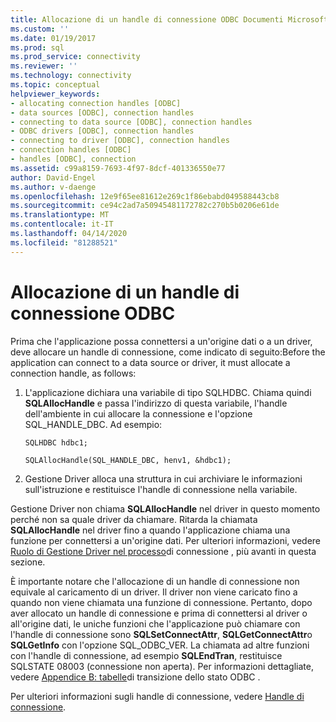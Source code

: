 ```yaml
---
title: Allocazione di un handle di connessione ODBC Documenti Microsoft
ms.custom: ''
ms.date: 01/19/2017
ms.prod: sql
ms.prod_service: connectivity
ms.reviewer: ''
ms.technology: connectivity
ms.topic: conceptual
helpviewer_keywords:
- allocating connection handles [ODBC]
- data sources [ODBC], connection handles
- connecting to data source [ODBC], connection handles
- ODBC drivers [ODBC], connection handles
- connecting to driver [ODBC], connection handles
- connection handles [ODBC]
- handles [ODBC], connection
ms.assetid: c99a8159-7693-4f97-8dcf-401336550e77
author: David-Engel
ms.author: v-daenge
ms.openlocfilehash: 12e9f65ee81612e269c1f86ebabd049588443cb8
ms.sourcegitcommit: ce94c2ad7a50945481172782c270b5b0206e61de
ms.translationtype: MT
ms.contentlocale: it-IT
ms.lasthandoff: 04/14/2020
ms.locfileid: "81288521"
---
```

# <a name="allocating-a-connection-handle-odbc"></a>Allocazione di un handle di connessione ODBC
Prima che l'applicazione possa connettersi a un'origine dati o a un driver, deve allocare un handle di connessione, come indicato di seguito:Before the application can connect to a data source or driver, it must allocate a connection handle, as follows:  
  
1.  L'applicazione dichiara una variabile di tipo SQLHDBC. Chiama quindi **SQLAllocHandle** e passa l'indirizzo di questa variabile, l'handle dell'ambiente in cui allocare la connessione e l'opzione SQL_HANDLE_DBC. Ad esempio:  
  
    ```  
    SQLHDBC hdbc1;  
  
    SQLAllocHandle(SQL_HANDLE_DBC, henv1, &hdbc1);  
    ```  
  
2.  Gestione Driver alloca una struttura in cui archiviare le informazioni sull'istruzione e restituisce l'handle di connessione nella variabile.  
  
 Gestione Driver non chiama **SQLAllocHandle** nel driver in questo momento perché non sa quale driver da chiamare. Ritarda la chiamata **SQLAllocHandle** nel driver fino a quando l'applicazione chiama una funzione per connettersi a un'origine dati. Per ulteriori informazioni, vedere [Ruolo di Gestione Driver nel processo](../../../odbc/reference/develop-app/driver-manager-s-role-in-the-connection-process.md)di connessione , più avanti in questa sezione.  
  
 È importante notare che l'allocazione di un handle di connessione non equivale al caricamento di un driver. Il driver non viene caricato fino a quando non viene chiamata una funzione di connessione. Pertanto, dopo aver allocato un handle di connessione e prima di connettersi al driver o all'origine dati, le uniche funzioni che l'applicazione può chiamare con l'handle di connessione sono **SQLSetConnectAttr**, **SQLGetConnectAttr**o **SQLGetInfo** con l'opzione SQL_ODBC_VER. La chiamata ad altre funzioni con l'handle di connessione, ad esempio **SQLEndTran**, restituisce SQLSTATE 08003 (connessione non aperta). Per informazioni dettagliate, vedere [Appendice B: tabelle](../../../odbc/reference/appendixes/appendix-b-odbc-state-transition-tables.md)di transizione dello stato ODBC .  
  
 Per ulteriori informazioni sugli handle di connessione, vedere [Handle di connessione](../../../odbc/reference/develop-app/connection-handles.md).
